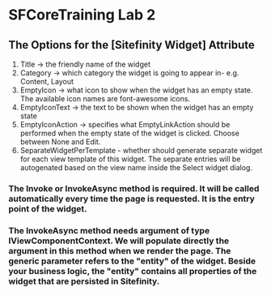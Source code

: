 # SFCoreTraining Lab 2

## The Options for the [Sitefinity Widget] Attribute
1. Title -> the friendly name of the widget
2. Category -> which category the widget is going to appear in- e.g. Content, Layout
3. EmptyIcon -> what icon to show when the widget has an empty state. The available icon names are font-awesome icons.
4. EmptyIconText -> the text to be shown when the widget has an empty state
5. EmptyIconAction -> specifies what EmptyLinkAction should be performed when the empty state of the widget is clicked. Choose between None and Edit.
6. SeparateWidgetPerTemplate - whether should generate separate widget for each view template of this widget. The separate entries will be autogenated based on the view name inside the Select widget dialog.

### The Invoke or InvokeAsync method is required. It will be called automatically every time the page is requested. It is the entry point of the widget.

### The InvokeAsync method needs argument of type IViewComponentContext. We will populate directly the argument in this method when we render the page. The generic parameter refers to the "entity" of the widget. Beside your business logic, the "entity" contains all properties of the widget that are persisted in Sitefinity.